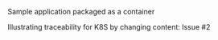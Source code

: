 Sample application packaged as a container

Illustrating traceability for K8S by changing content: Issue #2

